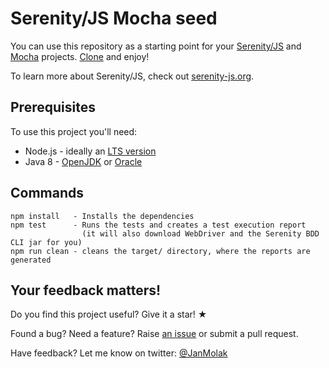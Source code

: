 # Serenity/JS Mocha seed

You can use this repository as a starting point for your [Serenity/JS](http://serenity-js.org)
and [Mocha](https://mochajs.org/) projects.
[Clone](https://help.github.com/articles/cloning-a-repository/) and enjoy!

To learn more about Serenity/JS, check out [serenity-js.org](http://serenity-js.org).

## Prerequisites
 
To use this project you'll need:
- Node.js - ideally an [LTS version](https://nodejs.org/en/download/) 
- Java 8 - [OpenJDK](http://www.azul.com/downloads/zulu/) or [Oracle](http://www.oracle.com/technetwork/java/javase/downloads/jre8-downloads-2133155.html)
 
## Commands

```
npm install   - Installs the dependencies
npm test      - Runs the tests and creates a test execution report
                (it will also download WebDriver and the Serenity BDD CLI jar for you)
npm run clean - cleans the target/ directory, where the reports are generated                     
```

## Your feedback matters!

Do you find this project useful? Give it a star! &#9733;

Found a bug? Need a feature? Raise [an issue](https://github.com/serenity-js/seed-cucumber/issues?state=open)
or submit a pull request.

Have feedback? Let me know on twitter: [@JanMolak](https://twitter.com/JanMolak)
